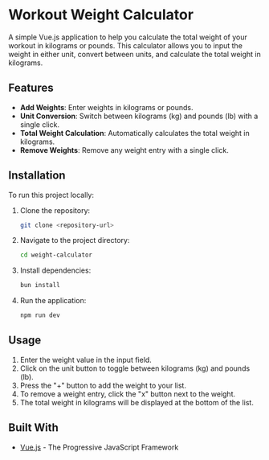
# Workout Weight Calculator

A simple Vue.js application to help you calculate the total weight of your workout in kilograms or pounds. This calculator allows you to input the weight in either unit, convert between units, and calculate the total weight in kilograms.

## Features

- **Add Weights**: Enter weights in kilograms or pounds.
- **Unit Conversion**: Switch between kilograms (kg) and pounds (lb) with a single click.
- **Total Weight Calculation**: Automatically calculates the total weight in kilograms.
- **Remove Weights**: Remove any weight entry with a single click.

## Installation

To run this project locally:

1. Clone the repository:
   ```bash
   git clone <repository-url>
   ```
2. Navigate to the project directory:
   ```bash
   cd weight-calculator
   ```
3. Install dependencies:
   ```bash
   bun install
   ```
4. Run the application:
   ```bash
   npm run dev
   ```

## Usage

1. Enter the weight value in the input field.
2. Click on the unit button to toggle between kilograms (kg) and pounds (lb).
3. Press the "+" button to add the weight to your list.
4. To remove a weight entry, click the "x" button next to the weight.
5. The total weight in kilograms will be displayed at the bottom of the list.

## Built With

- [Vue.js](https://vuejs.org/) - The Progressive JavaScript Framework